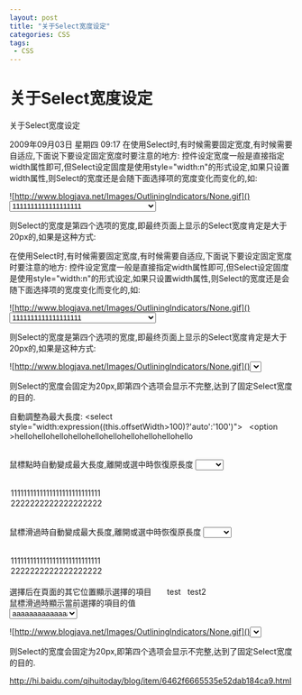 ```yaml
---
layout: post
title: "关于Select宽度设定"
categories: CSS
tags: 
 - CSS
--- 
```


# 关于Select宽度设定

关于Select宽度设定

2009年09月03日 星期四 09:17
在使用Select时,有时候需要固定宽度,有时候需要自适应,下面说下要设定固定宽度时要注意的地方:
控件设定宽度一般是直接指定width属性即可,但Select设定固度是使用style="width:n"的形式设定,如果只设置width属性,则Select的宽度还是会随下面选择项的宽度变化而变化的,如:

![http://www.blogjava.net/Images/OutliningIndicators/None.gif]()<select width="20px">
![http://www.blogjava.net/Images/OutliningIndicators/None.gif]()<option>1111111111111111111</option>
![http://www.blogjava.net/Images/OutliningIndicators/None.gif]()<option>22</option>
![http://www.blogjava.net/Images/OutliningIndicators/None.gif]()<option>1</option>
![http://www.blogjava.net/Images/OutliningIndicators/None.gif]()<option>44444444444444444444444444444444</option>
![http://www.blogjava.net/Images/OutliningIndicators/None.gif]()</select>

则Select的宽度是第四个选项的宽度,即最终页面上显示的Select宽度肯定是大于20px的,如果是这种方式:

在使用Select时,有时候需要固定宽度,有时候需要自适应,下面说下要设定固定宽度时要注意的地方:
控件设定宽度一般是直接指定width属性即可,但Select设定固度是使用style="width:n"的形式设定,如果只设置width属性,则Select的宽度还是会随下面选择项的宽度变化而变化的,如:

![http://www.blogjava.net/Images/OutliningIndicators/None.gif]()<select width="20px">
![http://www.blogjava.net/Images/OutliningIndicators/None.gif]()<option>1111111111111111111</option>
![http://www.blogjava.net/Images/OutliningIndicators/None.gif]()<option>22</option>
![http://www.blogjava.net/Images/OutliningIndicators/None.gif]()<option>1</option>
![http://www.blogjava.net/Images/OutliningIndicators/None.gif]()<option>44444444444444444444444444444444</option>
![http://www.blogjava.net/Images/OutliningIndicators/None.gif]()</select>

则Select的宽度是第四个选项的宽度,即最终页面上显示的Select宽度肯定是大于20px的,如果是这种方式:

![http://www.blogjava.net/Images/OutliningIndicators/None.gif]()<select style="width:20px">
![http://www.blogjava.net/Images/OutliningIndicators/None.gif]()<option>1111111111111111111</option>
![http://www.blogjava.net/Images/OutliningIndicators/None.gif]()<option>22</option>
![http://www.blogjava.net/Images/OutliningIndicators/None.gif]()<option>1</option>
![http://www.blogjava.net/Images/OutliningIndicators/None.gif]()<option>44444444444444444444444444444444</option>
![http://www.blogjava.net/Images/OutliningIndicators/None.gif]()</select>

则Select的宽度会固定为20px,即第四个选项会显示不完整,达到了固定Select宽度的目的.

自動調整為最大長度:
<select   style="width:expression((this.offsetWidth>100)?'auto':'100')">  
<option   >hellohellohellohellohellohellohellohellohellohello</option>
</select>
<br/>  

鼠標點時自動變成最大長度,離開或選中時恢復原長度
<select name=s2 style="width:50px" onFocus="this.style.width='auto'" onblur="this.style.width='50px'" onChange="this.style.width = '50px'" style="width:50px">
<option></option><option>1111111111111111111111111111</option>
<option>2222222222222222222</option>
</select>

<br>

鼠標滑過時自動變成最大長度,離開或選中時恢復原長度
<select name=s2 style="width:50px" onmouseover="this.style.width='auto'" onblur="this.style.width='50px'" onChange="this.style.width = '50px'" style="width:50px">
<option></option><option>1111111111111111111111111111</option>
<option>2222222222222222222</option>
</select>

<br>
選擇后在頁面的其它位置顯示選擇的項目
<div   id=dsp></div>  
<select   name="select"   size="1"   onchange="dsp.innerText=this.options[this.selectedIndex].text">  
<option   value="1">test</option>  
<option   value="2"   selected>test2</option>  
</select>

<br>
鼠標滑過時顯示當前選擇的項目的值
<div id=div1 style="overflow:auto;height:expression(5*15);width:expression(document.all.s1.offsetWidth+18);">
<select name=s1 size=1 style="width:120" onmousemove="showTitle(this);" onmouseout="hideTitle(this);">
<option>aaaaaaaaaaaaaaaaaaaaaa1 </option>
<option >bbbbbbbbbbbbbbbbbbbbbbbbb1 </option>
<option>cccccccccccccccccccccccc1 </option>
<option>ddddddddddddddddddddddd1 </option>
<option>eeeeeeeeeeeeeeeeeeeeeee1 </option>
<option>fffffffffffffffffffffffffff1 </option>
</select>
</div>
<script>
// 定義Popup
var oP=window.createPopup();
oP.document.body.style.background="beige";
//popup 是否已顯示
var oPShow=0;
function showTitle(obj){
var h=event.offsetY;
var fontsize=(obj.style.fontSize==""?(obj.currentStyle.fontSize==""?"9":obj.currentStyle.fontSize):obj.style.fontSize);
fontsize=parseInt(fontsize)*1.6;
var l=parseInt(h/fontsize);
oP.document.body.innerText=obj.options[l].text;
len=obj.options[l].text.length*8;
oP.show(event.offsetX+20,event.offsetY+fontsize+5,len,fontsize,document.body);
oPShow=1;
}
function hideTitle(obj){
if(oPShow==1)oP.hide();
}
</script>

![http://www.blogjava.net/Images/OutliningIndicators/None.gif]()<select style="width:20px">
![http://www.blogjava.net/Images/OutliningIndicators/None.gif]()<option>1111111111111111111</option>
![http://www.blogjava.net/Images/OutliningIndicators/None.gif]()<option>22</option>
![http://www.blogjava.net/Images/OutliningIndicators/None.gif]()<option>1</option>
![http://www.blogjava.net/Images/OutliningIndicators/None.gif]()<option>44444444444444444444444444444444</option>
![http://www.blogjava.net/Images/OutliningIndicators/None.gif]()</select>

则Select的宽度会固定为20px,即第四个选项会显示不完整,达到了固定Select宽度的目的.

http://hi.baidu.com/qihuitoday/blog/item/6462f6665535e52dab184ca9.html
